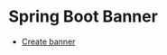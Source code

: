 # Spring Boot Banner

* [Create banner](http://patorjk.com/software/taag/#p=testall&f=Graffiti&t=Katerina)
